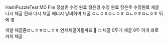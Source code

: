 HashPuzzleTest MD File
정설민 수정 완료
정은경 수정 완료
장은주 수정완료
채굴
다시 채굴
진짜 다시 채굴
에너지 낭비하며 채굴
ㅁㄴㅇㅎㅁㄴㅇㅎ
ㅁㄴㅇㅎㅁㄴㅇㅎ
뒤에 영 

제발 채굴좀ㅁㄴㅇㅎㅁㄴㅇㅎ
언제채굴이될까요
🤩
🙄
채굴
0두개 채굴
0두
이게 바로 커피 채굴

